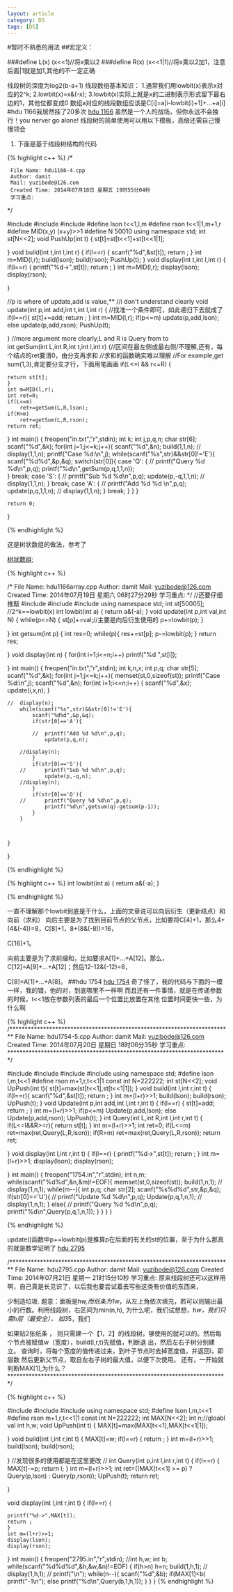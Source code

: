 ```yaml
---
layout: article
category: DS 
tags: [DS]
---
```

#暂时不熟悉的用法
##宏定义：

###define L(x) (x<<1)//将x乘以2
###define R(x) (x<<1|1)//将x乘以2加1，注意后面|1就是加1,其他的不一定正确

线段树的深度为log2(b-a+1)
线段数组基本知识：
1.通常我们用lowbit(x)表示x对应的2^k;
2.lowbit(x)=x&(-x);
3.lowbit(x)实际上就是x的二进制表示形式留下最右边的1，其他位都变成0
数组a对应的线段数组应该是C[i]=a[i-lowbit(i)+1]+...+a[i]
#hdu 1166我居然挂了20多次
[hdu 1166](http://acm.hdu.edu.cn/showproblem.php?pid=1166)
虽然是一个人的战场，但你永远不会独行！you nerver go alone!
线段树的简单使用可以用以下模板，高级还需自己慢慢领会

1. 下面是基于线段树结构的代码

{% highlight c++ %}
/*

     File Name: hdu1166-4.cpp
     Author: damit
     Mail: yuzibode@126.com 
     Created Time: 2014年07月18日 星期五 19时55分04秒
     学习重点:

*/

#include<cstring>
#include<cstdio>
#include<iostream>
#define lson t<<1,l,m
#define rson t<<1|1,m+1,r
#define MID(x,y) (x+y)>>1
#define N 50010
using namespace std;
int st[N<<2];
void PushUp(int t)
{
	st[t]=st[t<<1]+st[t<<1|1];

}
void build(int t,int l,int r)
{
	if(l==r)
	{
		scanf("%d",&st[t]);
		return ;
	}
	int m=MID(l,r);
	build(lson);
	build(rson);
	PushUp(t);
}
void display(int t,int l,int r)
{
	if(l==r)
	{
		printf("%d->",st[t]);
		return ;
	}
	int m=MID(l,r);
	display(lson);
	display(rson);

}

//p is where of update,add is value,**
//i don't understand clearly
void update(int p,int add,int t,int l,int r)
{
	//找准一个条件即可，如此递归下去就成了
	if(l==r){
		st[t]+=add;
		return ;
	}
	int m=MID(l,r);
	if(p<=m)
		update(p,add,lson);
	else
		update(p,add,rson);
	PushUp(t);

}
//more argument more clearly,L and R is Query from to  
int getSum(int L,int R,int t,int l,int r)
{//区间在最左侧或最右侧/不理解,还有，每个结点的ret要清0，由分支再求和
	//求和的函数确实难以理解
	//For example,get sum(1,3),肯定要分支才行，下面用笔画画
	if(L<=l && r<=R)
	{

	return st[t];
	}
	int m=MID(l,r);
	int ret=0;
	if(L<=m)
		ret+=getSum(L,R,lson);
	if(R>m)
		ret+=getSum(L,R,rson);
	return ret; 

}
int main()
{
	freopen("in.txt","r",stdin);
	int k;
	int j,p,q,n;
	char str[6];
	scanf("%d",&k);
		for(int j=1;j<=k;j++){
			scanf("%d",&n);
				build(1,1,n);
			//	display(1,1,n);
			printf("Case %d:\n",j);
			while(scanf("%s",str)&&str[0]!='E'){
				scanf("%d%d",&p,&q);
				switch(str[0]){
					case 'Q':
						{
	//						printf("Query %d %d\n",p,q);
							printf("%d\n",getSum(p,q,1,1,n));			
						}
						break;
					case 'S':
						{
	//						printf("Sub %d %d\n",p,q);
							update(p,-q,1,1,n);
	//						display(1,1,n);
						}
						break;
					case 'A':
						{
	//						printf("Add %d %d \n",p,q);
							update(p,q,1,1,n);
	//						display(1,1,n);
						}
						break;
				}
			}
		}
	
	return 0;
}

{% endhighlight %}

这是树状数组的做法，参考了

[树状数组](http://blog.csdn.net/lulipeng_cpp/article/details/7816527);

{% highlight c++ %}

/*
     File Name: hdu1166array.cpp
     Author: damit
     Mail: yuzibode@126.com 
     Created Time: 2014年07月19日 星期六 06时27分29秒
     学习重点:
*/
//还要仔细推敲
#include<cstring>
#include<cstdio>
#include<iostream>
using namespace std;
int st[50005];
//2^k==lowbit(x)
int lowbit(int a)
{
	return a&(-a);
}
void update(int p,int val,int N)
{
	while(p<=N)
	{
		st[p]+=val;//主要是向后衍生使用的
		p+=lowbit(p);
	}

}
int getsum(int p)
{
	int res=0;
	while(p){
		res+=st[p];
		p-=lowbit(p);
	}
	return res;

}
void display(int n)
{
	for(int i=1;i<=n;i++)
		printf("%d ",st[i]);

}
int main()
{
	freopen("in.txt","r",stdin);
	int k,n,x;
	int p,q;
	char str[5];
	scanf("%d",&k);
	for(int j=1;j<=k;j++){
		memset(st,0,sizeof(st));
		printf("Case %d:\n",j);
		scanf("%d",&n);
		for(int i=1;i<=n;i++)
		{
			scanf("%d",&x);
			update(i,x,n);
		}

	//	display(n);
		while(scanf("%s",str)&&str[0]!='E'){
			scanf("%d%d",&p,&q);
			if(str[0]=='A'){

			//	printf("Add %d %d\n",p,q);
				update(p,q,n);

		//display(n);
			}
			if(str[0]=='S'){
		//		printf("Sub %d %d\n",p,q);
				update(p,-q,n);
		//display(n);
			}
			if(str[0]=='Q'){
		//		printf("Query %d %d\n",p,q);
				printf("%d\n",getsum(q)-getsum(p-1));
			}
		}



	}
}

{% endhighlight %}

{% highlight c++ %}
int lowbit(int a)
{
	return a&(-a);
}

{% endhighlight %}

一直不理解那个lowbit到底是干什么，上面的文章说可以向后衍生（更新结点）和向前（求和）
向后主要是为了找到目前节点的父节点，比如要将C[4]+1，那么4+(4&(-4))=8，C[8]+1，8+(8&(-8))=16，

C[16]+1。

向前主要是为了求前缀和，比如要求A[1]+...+A[12]。那么，C[12]=A[9]+...+A[12]；然后12-12&(-12)=8，

C[8]=A[1]+...+A[8]。
##hdu 1754
[hdu 1754](http://acm.hdu.edu.cn/showproblem.php?pid=1754)
奇了怪了，我的代码与下面的一模一样，我的错，他的对，到底哪里不一样啊
而且还有一件事情，就是在传递参数的时候，t<<1放在参数列表的最后一个位置比放置在其他
位置时间更快一些，为什么啊

{% highlight c++ %}
/*************************************************************************
     File Name: hdu1754-5.cpp
     Author: damit
     Mail: yuzibode@126.com 
     Created Time: 2014年07月20日 星期日 18时06分35秒
     学习重点:
 ************************************************************************/

#include<cstring>
#include<cstdio>
#include<iostream>
#include<algorithm>
using namespace std;
#define lson l,m,t<<1
#define rson m+1,r,t<<1|1
const int N=222222;
int st[N<<2];
void UpPush(int t){
	st[t]=max(st[t<<1],st[t<<1|1]);
}
void build(int l,int r,int t)
{
	if(l==r){
		scanf("%d",&st[t]);
		return ;
	}
	int m=(l+r)>>1;
	build(lson);
	build(rson);
	UpPush(t);
}
void Update(int p,int add,int l,int r,int t)
{
	if(l==r)
	{
		st[t]=add;
		return ;
	}
	int m=(l+r)>>1;
	if(p<=m)
		Update(p,add,lson);
	else 
		Update(p,add,rson);
	UpPush(t);
}
int Query(int L,int R,int l,int r,int t)
{
	if(L<=l&&R>=r){
		return st[t];
	}
	int m=(l+r)>>1;
	int ret=0;
	if(L<=m)
		ret=max(ret,Query(L,R,lson));
	if(R>m)
		ret=max(ret,Query(L,R,rson));
	return ret;

}
void display(int l,int r,int t)
{
	if(l==r)
	{
		printf("%d->",st[t]);
		return ;
	}
	int m=(l+r)>>1;
	display(lson);
	display(rson);

}
int main()
{
	freopen("1754.in","r",stdin);
	int n,m;
	while(scanf("%d%d",&n,&m)!=EOF){
		memset(st,0,sizeof(st));
		build(1,n,1);
	//	display(1,n,1);
		while(m--){
			int p,q;
			char str[2];
			scanf("%s%d%d",str,&p,&q);
			if(str[0]=='U'){
	//			printf("Update %d %d\n",p,q);
				Update(p,q,1,n,1);
	//			display(1,n,1);
			}
			else{
	//			printf("Query %d %d\n",p,q);
				printf("%d\n",Query(p,q,1,n,1));
			}
		}
	}
}



{% endhighlight %}

update()函数中p+=lowbit(p)是推算p在后面的有关的st的位置，至于为什么那真的就是数学证明了
[hdu 2795](http://acm.hdu.edu.cn/showproblem.php?pid=2795)

/*************************************************************************
     File Name: hdu2795.cpp
     Author: damit
     Mail: yuzibode@126.com 
     Created Time: 2014年07月21日 星期一 21时15分10秒
     学习重点:
	 原来线段树还可以这样用啊，自己真是长见识了，以后我也要尝试着去写些这类有价值的东西来，

少制造垃圾.
      题意：面板是h*w,而纸条为1*w，从左上角依次填充，若可以则输出最小的行数。利用线段树，右区间为min(n,h),
为什么呢，我们试想想，h*w，我们只需h层（最安全），
如3*5，我们

如果贴2张纸条	， 
则只需建一个【1，2】的线段树，够使用的就可以的。然后每个节点被赋值w（宽度），build(l,r,t)先赋值，判断退		出，然后左右子树分别建立。
	 查询时，将每个宽度的值传递过来，到叶子节点时去掉宽度值，并返回l，即层数
	 然后更新父节点，取自左右子树的最大值，以便下次使用。
	 还有，一开始就判断MAX[1],为什么？
 ************************************************************************/


{% highlight c++ %}

#include<cstring>
#include<cstdio>
#include<iostream>
using namespace std;
#define lson l,m,t<<1
#define rson m+1,r,t<<1|1
const int N=222222;
int MAX[N<<2];
int n;//gloabl val
int h,w;
void UpPush(int t)
{
	MAX[t]=max(MAX[t<<1],MAX[t<<1|1]);

}
void build(int l,int r,int t)
{
		MAX[t]=w;
	if(l==r)
	{
		return ;
	}
	int m=(l+r)>>1;
	build(lson);
	build(rson);

}
//发现很多的使用都是在这里更改
//
int Query(int p,int l,int r,int t)
{
	if(l==r)
	{
		MAX[t]-=p;
		return l;
	}
	int m=(l+r)>>1;
	int ret=((MAX[t<<1] >= p) ? Query(p,lson) : Query(p,rson));
	UpPush(t);
	return ret;
	

}

void display(int l,int r,int t)
{
	if(l==r)
	{

	printf("%d->",MAX[t]);
	return ;
	}
	int m=(l+r)>>1;
	display(lson);
	display(rson);
}
int main()
{
	freopen("2795.in","r",stdin);
	//int h,w;
	int b;
	while(scanf("%d%d%d",&h,&w,&n)!=EOF)
	{
		if(h>n)
			h=n;
		build(1,h,1);
//		display(1,h,1);
//		printf("\n");
		while(n--){
			scanf("%d",&b);
			if(MAX[1]<b)
			printf("-1\n");
			else
			printf("%d\n",Query(b,1,h,1));
		}
	}
}
{% endhighlight %}
